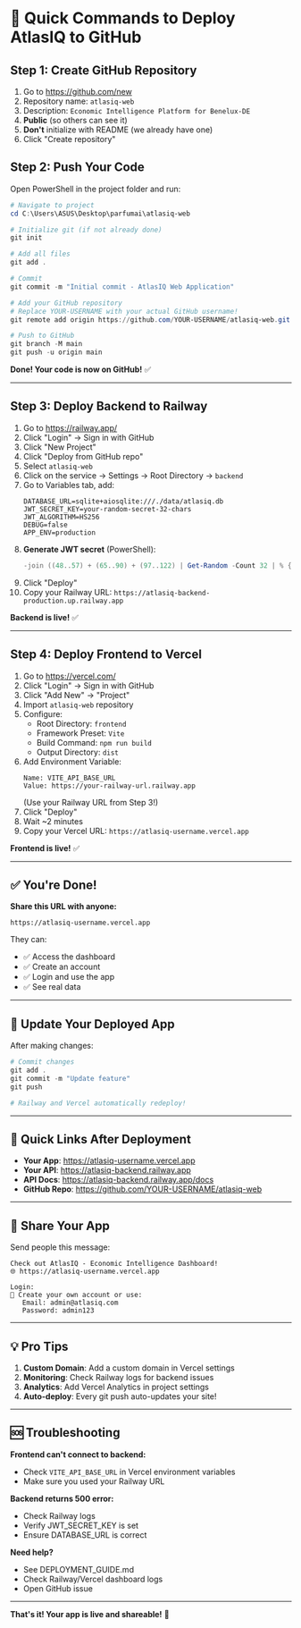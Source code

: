 # 🚀 Quick Commands to Deploy AtlasIQ to GitHub

## Step 1: Create GitHub Repository

1. Go to https://github.com/new
2. Repository name: `atlasiq-web`
3. Description: `Economic Intelligence Platform for Benelux-DE`
4. **Public** (so others can see it)
5. **Don't** initialize with README (we already have one)
6. Click "Create repository"

## Step 2: Push Your Code

Open PowerShell in the project folder and run:

```powershell
# Navigate to project
cd C:\Users\ASUS\Desktop\parfumai\atlasiq-web

# Initialize git (if not already done)
git init

# Add all files
git add .

# Commit
git commit -m "Initial commit - AtlasIQ Web Application"

# Add your GitHub repository
# Replace YOUR-USERNAME with your actual GitHub username!
git remote add origin https://github.com/YOUR-USERNAME/atlasiq-web.git

# Push to GitHub
git branch -M main
git push -u origin main
```

**Done! Your code is now on GitHub!** ✅

---

## Step 3: Deploy Backend to Railway

1. Go to https://railway.app/
2. Click "Login" → Sign in with GitHub
3. Click "New Project"
4. Click "Deploy from GitHub repo"
5. Select `atlasiq-web`
6. Click on the service → Settings → Root Directory → `backend`
7. Go to Variables tab, add:
   ```
   DATABASE_URL=sqlite+aiosqlite:///./data/atlasiq.db
   JWT_SECRET_KEY=your-random-secret-32-chars
   JWT_ALGORITHM=HS256
   DEBUG=false
   APP_ENV=production
   ```
8. **Generate JWT secret** (PowerShell):
   ```powershell
   -join ((48..57) + (65..90) + (97..122) | Get-Random -Count 32 | % {[char]$_})
   ```
9. Click "Deploy"
10. Copy your Railway URL: `https://atlasiq-backend-production.up.railway.app`

**Backend is live!** ✅

---

## Step 4: Deploy Frontend to Vercel

1. Go to https://vercel.com/
2. Click "Login" → Sign in with GitHub
3. Click "Add New" → "Project"
4. Import `atlasiq-web` repository
5. Configure:
   - Root Directory: `frontend`
   - Framework Preset: `Vite`
   - Build Command: `npm run build`
   - Output Directory: `dist`
6. Add Environment Variable:
   ```
   Name: VITE_API_BASE_URL
   Value: https://your-railway-url.railway.app
   ```
   (Use your Railway URL from Step 3!)
7. Click "Deploy"
8. Wait ~2 minutes
9. Copy your Vercel URL: `https://atlasiq-username.vercel.app`

**Frontend is live!** ✅

---

## ✅ You're Done!

**Share this URL with anyone:**
```
https://atlasiq-username.vercel.app
```

They can:
- ✅ Access the dashboard
- ✅ Create an account
- ✅ Login and use the app
- ✅ See real data

---

## 🔄 Update Your Deployed App

After making changes:

```powershell
# Commit changes
git add .
git commit -m "Update feature"
git push

# Railway and Vercel automatically redeploy!
```

---

## 🎯 Quick Links After Deployment

- **Your App**: https://atlasiq-username.vercel.app
- **Your API**: https://atlasiq-backend.railway.app
- **API Docs**: https://atlasiq-backend.railway.app/docs
- **GitHub Repo**: https://github.com/YOUR-USERNAME/atlasiq-web

---

## 📱 Share Your App

Send people this message:

```
Check out AtlasIQ - Economic Intelligence Dashboard!
🌐 https://atlasiq-username.vercel.app

Login:
📧 Create your own account or use:
   Email: admin@atlasiq.com
   Password: admin123
```

---

## 💡 Pro Tips

1. **Custom Domain**: Add a custom domain in Vercel settings
2. **Monitoring**: Check Railway logs for backend issues
3. **Analytics**: Add Vercel Analytics in project settings
4. **Auto-deploy**: Every git push auto-updates your site!

---

## 🆘 Troubleshooting

**Frontend can't connect to backend:**
- Check `VITE_API_BASE_URL` in Vercel environment variables
- Make sure you used your Railway URL

**Backend returns 500 error:**
- Check Railway logs
- Verify JWT_SECRET_KEY is set
- Ensure DATABASE_URL is correct

**Need help?**
- See DEPLOYMENT_GUIDE.md
- Check Railway/Vercel dashboard logs
- Open GitHub issue

---

**That's it! Your app is live and shareable!** 🎉
